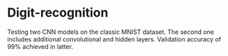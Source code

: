 # Digit-recognition
Testing two CNN models on the classic MNIST dataset. The second one includes additional convolutional and hidden layers. Validation accuracy of 99% achieved in latter.
